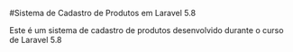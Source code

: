 #Sistema de Cadastro de Produtos em Laravel 5.8

Este é um sistema de cadastro de produtos desenvolvido durante o curso de Laravel 5.8
